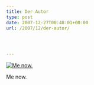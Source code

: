 ```yaml
---
title: Der Autor
type: post
date: 2007-12-27T00:48:01+00:00
url: /2007/12/der-autor/




---
```

<div class="flickr">
  <a href="http://www.flickr.com/photos/schreibblogade/2141482766/" title="Me now."><img src="//farm3.static.flickr.com/2186/2141482766_66274217b0.jpg" alt="Me now." /></a></p>

  <p>
    Me now.
  </p>
</div>
